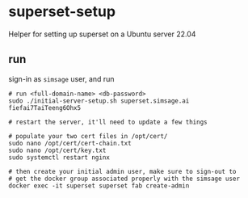 # superset-setup
Helper for setting up superset on a Ubuntu server 22.04

## run
sign-in as `simsage` user, and run 
```
# run <full-domain-name> <db-password>
sudo ./initial-server-setup.sh superset.simsage.ai fiefai7TaiTeeng6Ohx5

# restart the server, it'll need to update a few things

# populate your two cert files in /opt/cert/
sudo nano /opt/cert/cert-chain.txt
sudo nano /opt/cert/key.txt
sudo systemctl restart nginx

# then create your initial admin user, make sure to sign-out to
# get the docker group associated properly with the simsage user
docker exec -it superset superset fab create-admin
```
